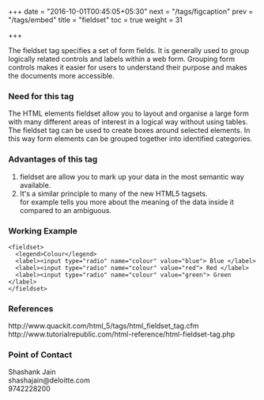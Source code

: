 +++
date = "2016-10-01T00:45:05+05:30"
next = "/tags/figcaption"
prev = "/tags/embed"
title = "fieldset"
toc = true
weight = 31

+++

The fieldset tag specifies a set of form fields. It is generally used to group logically related controls and labels within a web form. Grouping form controls makes it easier for users to understand their purpose and makes the documents more accessible.

<h3>Need for this tag</h3>
The HTML elements fieldset allow you to layout and organise a large form with many different areas of interest in a logical way without using tables. The fieldset tag can be used to create boxes around selected elements. In this way form elements can be grouped together into identified categories.

<h3>Advantages of this tag</h3>
<ol>
  <li>fieldset are allow you to mark up your data in the most semantic way available.</li>
  <li>It's a similar principle to many of the new HTML5 tagsets. <footer> for example tells you more about the meaning of the data inside it compared to an ambiguous.</li>
</ol>

<h3>Working Example</h3>

    <fieldset>
      <legend>Colour</legend>
      <label><input type="radio" name="colour" value="blue"> Blue </label>
      <label><input type="radio" name="colour" value="red"> Red </label>
      <label><input type="radio" name="colour" value="green"> Green </label>
    </fieldset>

<h3>References</h3>
http://www.quackit.com/html_5/tags/html_fieldset_tag.cfm
<br>
http://www.tutorialrepublic.com/html-reference/html-fieldset-tag.php
<br>
<h3>Point of Contact</h3>
Shashank Jain <br>
shashajain@deloitte.com <br>
9742228200
